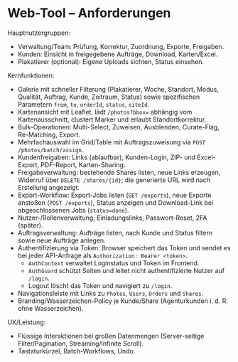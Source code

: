 # Web-Tool – Anforderungen

Hauptnutzergruppen:
- Verwaltung/Team: Prüfung, Korrektur, Zuordnung, Exporte, Freigaben.
- Kunden: Einsicht in freigegebene Aufträge, Download, Karten/Excel.
- Plakatierer (optional): Eigene Uploads sichten, Status einsehen.

Kernfunktionen:
- Galerie mit schneller Filterung (Plakatierer, Woche, Standort, Modus, Qualität, Auftrag, Kunde, Zeitraum, Status) sowie spezifischen Parametern `from`, `to`, `orderId`, `status`, `siteId`.
- Kartenansicht mit Leaflet, lädt `/photos?bbox=` abhängig vom Kartenausschnitt,
  clustert Marker und erlaubt Standortkorrektur.
- Bulk-Operationen: Multi-Select, Zuweisen, Ausblenden, Curate-Flag, Re-Matching, Export.
- Mehrfachauswahl im Grid/Table mit Auftragszuweisung via `POST /photos/batch/assign`.
- Kundenfreigaben: Links (ablaufbar), Kunden-Login, ZIP- und Excel-Export, PDF-Report, Karten-Sharing.
- Freigabeverwaltung: bestehende Shares listen, neue Links erzeugen, Widerruf über `DELETE /shares/{id}`; die generierte URL wird nach Erstellung angezeigt.
- Export-Workflow: Export-Jobs listen (`GET /exports`), neue Exporte anstoßen (`POST /exports`), Status anzeigen und Download-Link bei abgeschlossenen Jobs (`status=done`).
- Nutzer-/Rollenverwaltung; Einladungslinks, Passwort-Reset, 2FA (später).
- Auftragsverwaltung: Aufträge listen, nach Kunde und Status filtern sowie neue Aufträge anlegen.
 - Authentifizierung via Token: Browser speichert das Token und sendet es bei jeder API-Anfrage als `Authorization: Bearer <token>`.
   - `AuthContext` verwaltet Loginstatus und Token im Frontend.
   - `AuthGuard` schützt Seiten und leitet nicht authentifizierte Nutzer auf `/login`.
   - Logout löscht das Token und navigiert zu `/login`.
 - Navigationsleiste mit Links zu `Photos`, `Users`, `Orders` und `Shares`.
 - Branding/Wasserzeichen-Policy je Kunde/Share (Agenturkunden i. d. R. ohne Wasserzeichen).

UX/Leistung:
- Flüssige Interaktionen bei großen Datenmengen (Server-seitige Filter/Pagination, Streaming/Infinite Scroll).
- Tastaturkürzel, Batch-Workflows, Undo.
